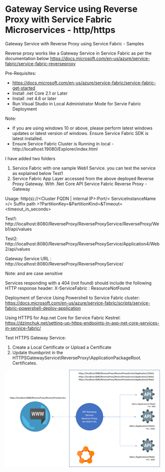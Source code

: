 # Gateway Service using Reverse Proxy with Service Fabric Microservices - http/https
Gateway Service with Reverse Proxy using Service Fabric - Samples 

Reverse proxy works like a Gateway Service in Service Fabric as per the documentation below
https://docs.microsoft.com/en-us/azure/service-fabric/service-fabric-reverseproxy

Pre-Requisites:
- https://docs.microsoft.com/en-us/azure/service-fabric/service-fabric-get-started
- Install .net Core 2.1 or Later
- Install .net 4.6 or later
- Run Visual Studio in Local Administrator Mode for Servie Fabric Deployment

Note: 
 - If you are using windows 10 or above, please perform latest windows updates or latest version of windows. Ensure Service Fabric SDK is latest installed.
 - Ensure Service Fabric Cluster is Running in local - http://localhost:19080/Explorer/index.html


I have added two folders
1. Service Fabric with one sample Web1 Service. you can test the service as explained below Test1
2. Service Fabric App Layer accessed from the above deployed Reverse Proxy Gateway. With .Net Core API
Service Fabric Reverse Proxy - Gateway

Usage:
	http(s)://<Cluster FQDN | internal IP>:Port/< ServiceInstanceName >/< Suffix path >?PartitionKey=<key>&PartitionKind=<partitionkind>&Timeout=<timeout_in_seconds>

Test1: 
  http://localhost:8080/ReverseProxy/ReverseProxyService/ReverseProxy/Web1/api/values
  
Test2:
  http://localhost:8080/ReverseProxy/ReverseProxyService/Application4/Web2/api/values

Gateway Service URL : http://localhost:8080/ReverseProxy/ReverseProxyService/

Note: <ServiceInstanceName> and <Suffix path> are case sensitive

Services responding with a 404 (not found) should include the following HTTP response header:
	X-ServiceFabric : ResourceNotFound

Deployment of Service Using Powershell to Service Fabric cluster:
https://docs.microsoft.com/en-us/azure/service-fabric/scripts/service-fabric-powershell-deploy-application

Using HTTPS for Asp.net Core for Service Fabric Kestrel:
https://dzimchuk.net/setting-up-https-endpoints-in-asp-net-core-services-in-service-fabric/

Test HTTPS Gateway Service:
1. Create a Local Certificate or Upload a Certificate
2. Update thumbprint in the HTTPSGatewayService\ReverseProxy\ApplicationPackageRoot. Certificates.

<img src="https://github.com/gpraveenonline/GatewayReverseProxyServiceFabric/blob/master/ReverseProxy.png"/>
